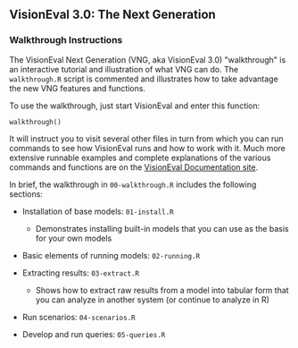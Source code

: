 ## VisionEval 3.0: The Next Generation

### Walkthrough Instructions

The VisionEval Next Generation (VNG, aka VisionEval 3.0) "walkthrough" is an interactive tutorial
and illustration of what VNG can do. The `walkthrough.R` script is commented and illustrates how to
take advantage the new VNG features and functions.

To use the walkthrough, just start VisionEval and enter this function:

```
walkthrough()
```

It will instruct you to visit several other files in turn from which you can run commands to see
how VisionEval runs and how to work with it. Much more extensive runnable examples and complete
explanations of the various commands and functions are on the
[VisionEval Documentation site](https://visioneval.org/docs).

In brief, the walkthrough in `00-walkthrough.R` includes the following sections:

- Installation of base models: `01-install.R`
  + Demonstrates installing built-in models that you can use as the basis for your own models

- Basic elements of running models: `02-running.R`
- Extracting results: `03-extract.R`
  + Shows how to extract raw results from a model into tabular form that you can analyze in another system (or continue to analyze in R)

- Run scenarios: `04-scenarios.R`

- Develop and run queries: `05-queries.R`